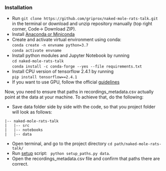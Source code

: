 ### Installation
- Run ```git clone https://github.com/griprox/naked-mole-rats-talk.git```
in the terminal or download and unzip repository manually (top right corner, Code-> Download ZIP).
- Install [Anaconda or Miniconda](https://docs.conda.io/projects/conda/en/latest/user-guide/install/index.html)
- Create and activate virtual environment using conda: \
   ```conda create -n envname python=3.7``` \
   ```conda activate envname```
- Install python modules and Jupyter Notebook by running \
```cd naked-mole-rats-talk```\
```conda install -c conda-forge --yes --file requirements.txt```
- Install CPU version of tensorflow 2.4.1 by running \
```pip install tensorflow==2.4.1```
- If you want to use GPU, follow the official [guidelines](https://www.tensorflow.org/install/pip)

Now, you need to ensure that paths in recordings_metadata.csv actually point
at the data at your machine. To achieve that, do the following:
- Save data folder side by side with the code, so that you project folder will look as follows:
``` 
|-- naked-mole-rats-talk
|   |-- src
|   |-- notebooks
|   |-- data
```
- Open terminal, and go to the project directory ```cd path/naked-mole-rats-talk/```
- Run [setup](/setup_paths.py) script: ``` python setup_paths.py data```.
- Open the recordings_metadata.csv file and confirm that paths there are correct.